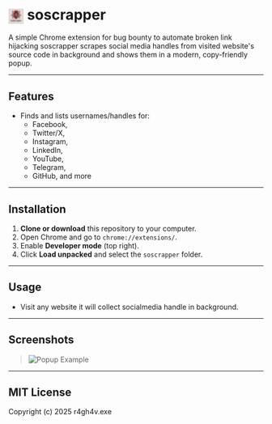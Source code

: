 # <img src="icons/icon16.png" alt="soscrapper logo" width="30" style="vertical-align:middle;"> soscrapper

A simple Chrome extension for bug bounty to automate broken link hijacking soscrapper scrapes social media handles from visited website's source code in background and shows them in a modern, copy-friendly popup.

---

## Features
- Finds and lists usernames/handles for:
  - Facebook,
  - Twitter/X,
  - Instagram,
  - LinkedIn,
  - YouTube,
  - Telegram,
  - GitHub, and more

---

## Installation
1. **Clone or download** this repository to your computer.
2. Open Chrome and go to `chrome://extensions/`.
3. Enable **Developer mode** (top right).
4. Click **Load unpacked** and select the `soscrapper` folder.

---

## Usage
- Visit any website it will collect socialmedia handle in background.

---

## Screenshots
> ![Popup Example](media/screenshot.png)


---
## MIT License
Copyright (c) 2025 r4gh4v.exe
